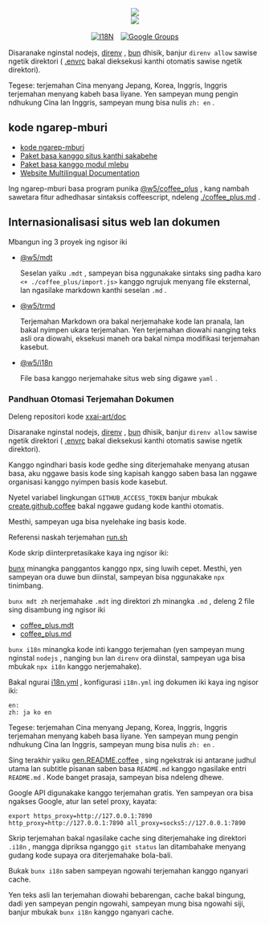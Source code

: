 <p align="center"><a href="https://xxai.art"><img src="https://cdn.jsdelivr.net/gh/xxai-art/doc/logo.svg"/></a><br/><a href="https://xxai.art"><img src="https://cdn.jsdelivr.net/gh/xxai-art/doc/xxai.svg"/></a></p><p align="center"><a href="https://github.com/xxai-art/doc#readme"><img alt="I18N" src="https://cdn.jsdelivr.net/gh/wactax/img/t.svg"/></a>　<a href="https://groups.google.com/u/0/g/xxai-art"><img alt="Google Groups" src="https://cdn.jsdelivr.net/gh/wactax/img/g-groups.svg"/></a></p>

Disaranake nginstal nodejs, [direnv](https://direnv.net) , [bun](https://github.com/oven-sh/bun) dhisik, banjur `direnv allow` sawise ngetik direktori ( [.envrc](https://github.com/xxai-art/doc/blob/main/.envrc) bakal dieksekusi kanthi otomatis sawise ngetik direktori).

Tegese: terjemahan Cina menyang Jepang, Korea, Inggris, Inggris terjemahan menyang kabeh basa liyane. Yen sampeyan mung pengin ndhukung Cina lan Inggris, sampeyan mung bisa nulis `zh: en` .

## kode ngarep-mburi

* [kode ngarep-mburi](https://github.com/xxai-art/web)
* [Paket basa kanggo situs kanthi sakabehe](https://github.com/xxai-art/web/tree/main/i18n)
* [Paket basa kanggo modul mlebu](https://github.com/wacpkg/user/tree/main/ui.i18n)
* [Website Multilingual Documentation](https://github.com/xxai-doc)

Ing ngarep-mburi basa program punika [@w5/coffee_plus](http://npmjs.com/@w5/coffee_plus) , kang nambah sawetara fitur adhedhasar sintaksis coffeescript, ndeleng [./coffee_plus.md](./coffee_plus.md) .

## Internasionalisasi situs web lan dokumen

Mbangun ing 3 proyek ing ngisor iki

* [@w5/mdt](https://www.npmjs.com/package/@w5/mdt)

  Seselan yaiku `.mdt` , sampeyan bisa nggunakake sintaks sing padha karo `<+ ./coffee_plus/import.js>` kanggo ngrujuk menyang file eksternal, lan ngasilake markdown kanthi seselan `.md` .

* [@w5/trmd](https://www.npmjs.com/package/@w5/trmd)

  Terjemahan Markdown ora bakal nerjemahake kode lan pranala, lan bakal nyimpen ukara terjemahan. Yen terjemahan diowahi nanging teks asli ora diowahi, eksekusi maneh ora bakal nimpa modifikasi terjemahan kasebut.

* [@w5/i18n](https://www.npmjs.com/package/@w5/i18n)

  File basa kanggo nerjemahake situs web sing digawe `yaml` .

### Pandhuan Otomasi Terjemahan Dokumen

Deleng repositori kode [xxai-art/doc](https://github.com/xxai-art/doc)

Disaranake nginstal nodejs, [direnv](https://direnv.net) , [bun](https://github.com/oven-sh/bun) dhisik, banjur `direnv allow` sawise ngetik direktori ( [.envrc](https://github.com/xxai-art/doc/blob/main/.envrc) bakal dieksekusi kanthi otomatis sawise ngetik direktori).

Kanggo ngindhari basis kode gedhe sing diterjemahake menyang atusan basa, aku nggawe basis kode sing kapisah kanggo saben basa lan nggawe organisasi kanggo nyimpen basis kode kasebut.

Nyetel variabel lingkungan `GITHUB_ACCESS_TOKEN` banjur mbukak [create.github.coffee](https://github.com/xxai-art/doc/blob/main/create.github.coffee) bakal nggawe gudang kode kanthi otomatis.

Mesthi, sampeyan uga bisa nyelehake ing basis kode.

Referensi naskah terjemahan [run.sh](https://github.com/xxai-art/doc/blob/main/run.sh)

Kode skrip diinterpretasikake kaya ing ngisor iki:

[bunx](https://bun.sh/docs/cli/bunx) minangka panggantos kanggo npx, sing luwih cepet. Mesthi, yen sampeyan ora duwe bun diinstal, sampeyan bisa nggunakake `npx` tinimbang.

`bunx mdt zh` nerjemahake `.mdt` ing direktori zh minangka `.md` , deleng 2 file sing disambung ing ngisor iki

* [coffee_plus.mdt](https://github.com/xxai-doc/zh/blob/main/coffee_plus.mdt)
* [coffee_plus.md](https://github.com/xxai-doc/zh/blob/main/coffee_plus.md)

`bunx i18n` minangka kode inti kanggo terjemahan (yen sampeyan mung nginstal `nodejs` , nanging `bun` lan `direnv` ora diinstal, sampeyan uga bisa mbukak `npx i18n` kanggo nerjemahake).

Bakal ngurai [i18n.yml](https://github.com/xxai-art/doc/blob/main/i18n.yml) , konfigurasi `i18n.yml` ing dokumen iki kaya ing ngisor iki:

```
en:
zh: ja ko en
```

Tegese: terjemahan Cina menyang Jepang, Korea, Inggris, Inggris terjemahan menyang kabeh basa liyane. Yen sampeyan mung pengin ndhukung Cina lan Inggris, sampeyan mung bisa nulis `zh: en` .

Sing terakhir yaiku [gen.README.coffee](https://github.com/xxai-art/doc/blob/main/gen.README.coffee) , sing ngekstrak isi antarane judhul utama lan subtitle pisanan saben basa `README.md` kanggo ngasilake entri `README.md` . Kode banget prasaja, sampeyan bisa ndeleng dhewe.

Google API digunakake kanggo terjemahan gratis. Yen sampeyan ora bisa ngakses Google, atur lan setel proxy, kayata:

```
export https_proxy=http://127.0.0.1:7890 http_proxy=http://127.0.0.1:7890 all_proxy=socks5://127.0.0.1:7890
```

Skrip terjemahan bakal ngasilake cache sing diterjemahake ing direktori `.i18n` , mangga dipriksa nganggo `git status` lan ditambahake menyang gudang kode supaya ora diterjemahake bola-bali.

Bukak `bunx i18n` saben sampeyan ngowahi terjemahan kanggo nganyari cache.

Yen teks asli lan terjemahan diowahi bebarengan, cache bakal bingung, dadi yen sampeyan pengin ngowahi, sampeyan mung bisa ngowahi siji, banjur mbukak `bunx i18n` kanggo nganyari cache.
